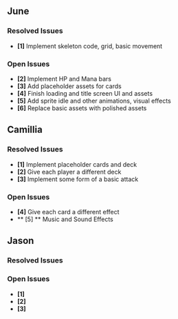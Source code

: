 ## June
### Resolved Issues
- **[1]** Implement skeleton code, grid, basic movement

### Open Issues

- **[2]** Implement HP and Mana bars
- **[3]** Add placeholder assets for cards
- **[4]** Finish loading and title screen UI and assets
- **[5]** Add sprite idle and other animations, visual effects
- **[6]** Replace basic assets with polished assets

## Camillia
### Resolved Issues
- **[1]** Implement placeholder cards and deck
- **[2]** Give each player a different deck
- **[3]** Implement some form of a basic attack

### Open Issues
- **[4]** Give each card a different effect
- ** [5] ** Music and Sound Effects
## Jason
### Resolved Issues

### Open Issues
- **[1]**
- **[2]**
- **[3]**